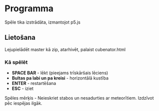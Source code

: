 # Programma
Spēle tika izstrādāta, izmantojot p5.js

## Lietošana

Lejupielādēt master kā zip, atarhivēt, palaist cubenator.html

### Kā spēlēt
- **SPACE BAR** - lēkt (pieejams trīskāršais lēciens)
- **Bultas pa labi un pa kreisi** - horizontālā kustība
- **ENTER** - restartēšana
- **ESC** - iziet

Spēles mērķis - Neieskriet stabos un nesadurties ar meteorītiem. Izdzīvot pēc iespējas ilgāk.
